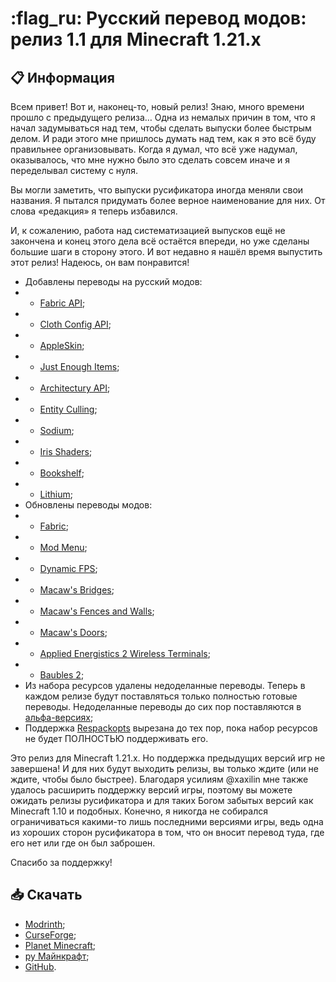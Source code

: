 # :flag_ru: Русский перевод модов: релиз 1.1 для Minecraft 1.21.x

## :clipboard: Информация

Всем привет! Вот и, наконец-то, новый релиз!
Знаю, много времени прошло с предыдущего релиза… Одна из немалых причин в том, что я начал задумываться над тем, чтобы сделать выпуски более быстрым делом. И ради этого мне пришлось думать над тем, как я это всё буду правильнее организовывать. Когда я думал, что всё уже надумал, оказывалось, что мне нужно было это сделать совсем иначе и я переделывал систему с нуля. 

Вы могли заметить, что выпуски русификатора иногда меняли свои названия. Я пытался придумать более верное наименование для них. От слова «редакция» я теперь избавился.

И, к сожалению, работа над систематизацией выпусков ещё не закончена и конец этого дела всё остаётся впереди, но уже сделаны большие шаги в сторону этого. И вот недавно я нашёл время выпустить этот релиз! Надеюсь, он вам понравится!

* Добавлены переводы на русский модов:
* * [Fabric API](https://modrinth.com/mod/fabric-api);
* * [Cloth Config API](https://modrinth.com/mod/cloth-config);
* * [AppleSkin](https://modrinth.com/mod/appleskin);
* * [Just Enough Items](https://modrinth.com/mod/jei);
* * [Architectury API](https://modrinth.com/mod/architectury-api);
* * [Entity Culling](https://modrinth.com/mod/entityculling);
* * [Sodium](https://modrinth.com/mod/sodium);
* * [Iris Shaders](https://modrinth.com/mod/iris);
* * [Bookshelf](https://modrinth.com/mod/bookshelf-lib);
* * [Lithium](https://modrinth.com/mod/lithium);
* Обновлены переводы модов:
* * [Fabric](https://github.com/FabricMC/fabric);
* * [Mod Menu](https://modrinth.com/mod/modmenu);
* * [Dynamic FPS](https://modrinth.com/mod/dynamic-fps);
* * [Macaw's Bridges](https://modrinth.com/mod/macaws-bridges);
* * [Macaw's Fences and Walls](https://modrinth.com/mod/macaws-fences-and-walls);
* * [Macaw's Doors](https://modrinth.com/mod/macaws-doors);
* * [Applied Energistics 2 Wireless Terminals](https://modrinth.com/mod/applied-energistics-2-wireless-terminals);
* * [Baubles 2](https://modrinth.com/mod/baubles-2);
* Из набора ресурсов удалены недоделанные переводы. Теперь в каждом релизе будут поставляться только полностью готовые переводы. Недоделанные переводы до сих пор поставляются в [альфа-версиях](https://github.com/RushanM/Minecraft-Mods-Russian-Translation/releases);
* Поддержка [Respackopts](https://modrinth.com/mod/respackopts) вырезана до тех пор, пока набор ресурсов не будет ПОЛНОСТЬЮ поддерживать его.

Это релиз для Minecraft 1.21.x. Но поддержка предыдущих версий игр не завершена! И для них будут выходить релизы, вы только ждите (или не ждите, чтобы было быстрее). Благодаря усилиям @xaxilin мне также удалось расширить поддержку версий игры, поэтому вы можете ожидать релизы русификатора и для таких Богом забытых версий как Minecraft 1.10 и подобных. Конечно, я никогда не собирался ограничиваться какими-то лишь последними версиями игры, ведь одна из хороших сторон русификатора в том, что он вносит перевод туда, где его нет или где он был заброшен.

Спасибо за поддержку!

## :inbox_tray: Скачать

* [Modrinth](https://modrinth.com/resourcepack/mods-ru/version/1.21-1.1);
* [CurseForge](https://www.curseforge.com/minecraft/texture-packs/mods-ru/files/5953646);
* [Planet Minecraft](https://www.planetminecraft.com/texture-pack/mods-russian-translation-6270800/);
* [ру Майнкрафт](https://ru-minecraft.ru/fayly-dlya-minecraft/79004-mods-ru.html);
* [GitHub](https://github.com/RushanM/Minecraft-Mods-Russian-Translation/releases/tag/1.21-1.1).
